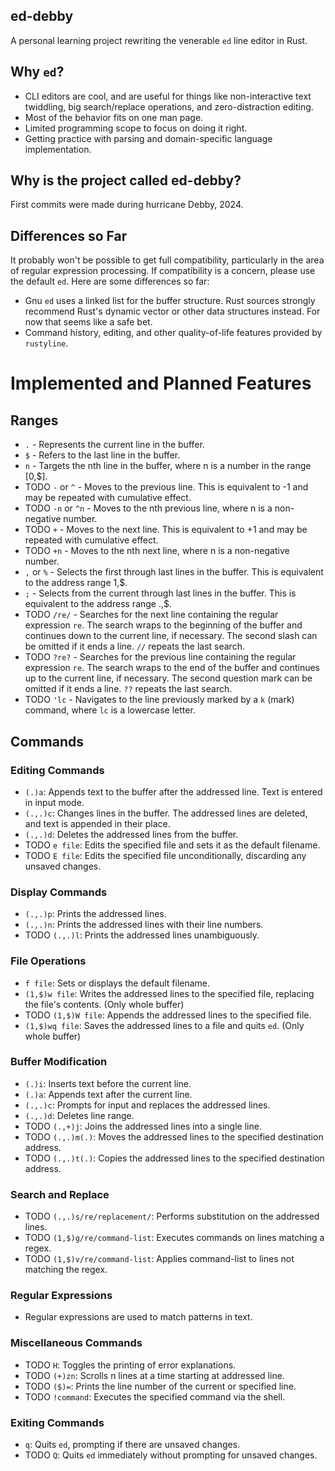 ## ed-debby

A personal learning project rewriting the venerable `ed` line editor in Rust. 

## Why `ed`? 

- CLI editors are cool, and are useful for things like non-interactive text twiddling, big search/replace operations, and zero-distraction editing.
- Most of the behavior fits on one man page.
- Limited programming scope to focus on doing it right.
- Getting practice with parsing and domain-specific language implementation.


## Why is the project called ed-debby?

First commits were made during hurricane Debby, 2024.

## Differences so Far

It probably won't be possible to get full compatibility, particularly in the area of regular expression processing. If compatibility is a concern, please use the default `ed`. Here are some differences so far: 

- Gnu `ed` uses a linked list for the buffer structure. Rust sources strongly recommend Rust's dynamic vector or other data structures instead. For now that seems like a safe bet.
- Command history, editing, and other quality-of-life features provided by `rustyline`.

# Implemented and Planned Features

## Ranges

- `.` - Represents the current line in the buffer.
- `$` - Refers to the last line in the buffer.
- `n` - Targets the nth line in the buffer, where n is a number in the range [0,$].
- TODO `-` or `^` - Moves to the previous line. This is equivalent to -1 and may be repeated with cumulative effect.
- TODO `-n` or `^n` - Moves to the nth previous line, where n is a non-negative number.
- TODO `+` - Moves to the next line. This is equivalent to +1 and may be repeated with cumulative effect.
- TODO `+n` - Moves to the nth next line, where n is a non-negative number.
- `,` or `%` - Selects the first through last lines in the buffer. This is equivalent to the address range 1,$.
- `;` - Selects from the current through last lines in the buffer. This is equivalent to the address range .,$.
- TODO `/re/` - Searches for the next line containing the regular expression `re`. The search wraps to the beginning of the buffer and continues down to the current line, if necessary. The second slash can be omitted if it ends a line. `//` repeats the last search.
- TODO `?re?` - Searches for the previous line containing the regular expression `re`. The search wraps to the end of the buffer and continues up to the current line, if necessary. The second question mark can be omitted if it ends a line. `??` repeats the last search.
- TODO `'lc` - Navigates to the line previously marked by a `k` (mark) command, where `lc` is a lowercase letter.

## Commands

### Editing Commands
- `(.)a`: Appends text to the buffer after the addressed line. Text is entered in input mode.
- `(.,.)c`: Changes lines in the buffer. The addressed lines are deleted, and text is appended in their place.
- `(.,.)d`: Deletes the addressed lines from the buffer.
- TODO `e file`: Edits the specified file and sets it as the default filename.
- TODO `E file`: Edits the specified file unconditionally, discarding any unsaved changes.

### Display Commands
- `(.,.)p`: Prints the addressed lines.
- `(.,.)n`: Prints the addressed lines with their line numbers.
- TODO `(.,.)l`: Prints the addressed lines unambiguously.

### File Operations
- `f file`: Sets or displays the default filename.
- `(1,$)w file`: Writes the addressed lines to the specified file, replacing the file's contents. (Only whole buffer)
- TODO `(1,$)W file`: Appends the addressed lines to the specified file.
- `(1,$)wq file`: Saves the addressed lines to a file and quits `ed`. (Only whole buffer)

### Buffer Modification
-  `(.)i`: Inserts text before the current line.
-  `(.)a`: Appends text after the current line.
-  `(.,.)c`: Prompts for input and replaces the addressed lines.
-  `(.,.)d`: Deletes line range.
- TODO `(.,+)j`: Joins the addressed lines into a single line.
- TODO `(.,.)m(.)`: Moves the addressed lines to the specified destination address.
- TODO `(.,.)t(.)`: Copies the addressed lines to the specified destination address.

### Search and Replace
- TODO `(.,.)s/re/replacement/`: Performs substitution on the addressed lines.
- TODO `(1,$)g/re/command-list`: Executes commands on lines matching a regex.
- TODO `(1,$)v/re/command-list`: Applies command-list to lines not matching the regex.

### Regular Expressions
- Regular expressions are used to match patterns in text.

### Miscellaneous Commands
- TODO `H`: Toggles the printing of error explanations.
- TODO `(+)zn`: Scrolls n lines at a time starting at addressed line.
- TODO `($)=`: Prints the line number of the current or specified line.
- TODO `!command`: Executes the specified command via the shell.

### Exiting Commands
-  `q`: Quits `ed`, prompting if there are unsaved changes.
- TODO `Q`: Quits `ed` immediately without prompting for unsaved changes.
